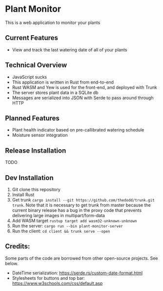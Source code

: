 # Plant Monitor
This is a web application to monitor your plants

## Current Features
* View and track the last watering date of all of your plants

## Technical Overview
* JavaScript sucks
* This application is written in Rust from end-to-end
* Rust WASM and Yew is used for the front-end, and deployed with Trunk
* The server stores plant data in a SQLite db
* Messages are serialized into JSON with Serde to pass around through HTTP 

## Planned Features
* Plant health indicator based on pre-callibrated watering schedule
* Moisture sensor integration

## Release Installation
TODO

## Dev Installation 
1. Git clone this repository
2. Install Rust
3. Get trunk `cargo install --git https://github.com/thedodd/trunk.git trunk`. Note that it is necessary to get trunk from master because the current binary release has a bug in the proxy code that prevents delivering large images in multipart/form-data
4. Add WASM target `rustup target add wasm32-unknown-unknown`
5. Run the server: `cargo run --bin plant-monitor-server`
6. Run the client: `cd client && trunk serve --open`


## Credits:
Some parts of the code are borrowed from other open-source projects. See below.

* DateTime serialization: https://serde.rs/custom-date-format.html
* Stylesheets for buttons and top bar: https://www.w3schools.com/css/default.asp 